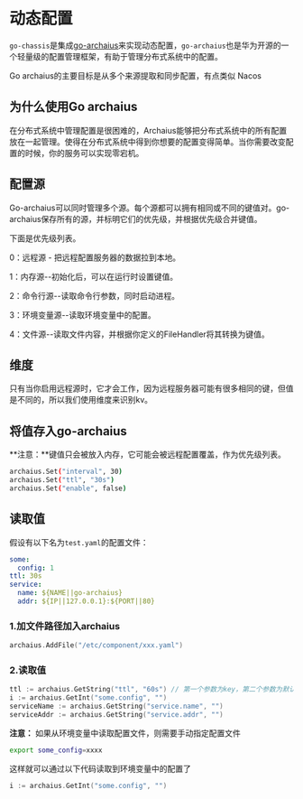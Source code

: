 # 动态配置

`go-chassis`是集成[go-archaius](https://github.com/go-chassis/go-archaius)来实现动态配置，`go-archaius`也是华为开源的一个轻量级的配置管理框架，有助于管理分布式系统中的配置。


Go archaius的主要目标是从多个来源提取和同步配置，有点类似 Nacos

## 为什么使用Go archaius

在分布式系统中管理配置是很困难的，Archaius能够把分布式系统中的所有配置放在一起管理。使得在分布式系统中得到你想要的配置变得简单。当你需要改变配置的时候，你的服务可以实现零宕机。

## 配置源
Go-archaius可以同时管理多个源。每个源都可以拥有相同或不同的键值对。go-archaius保存所有的源，并标明它们的优先级，并根据优先级合并键值。

下面是优先级列表。

0：远程源 - 把远程配置服务器的数据拉到本地。

1：内存源--初始化后，可以在运行时设置键值。

2：命令行源--读取命令行参数，同时启动进程。

3：环境变量源--读取环境变量中的配置。

4：文件源--读取文件内容，并根据你定义的FileHandler将其转换为键值。

## 维度
只有当你启用远程源时，它才会工作，因为远程服务器可能有很多相同的键，但值是不同的，所以我们使用维度来识别kv。

## 将值存入go-archaius
**注意：**键值只会被放入内存，它可能会被远程配置覆盖，作为优先级列表。

```sh
archaius.Set("interval", 30)
archaius.Set("ttl", "30s")
archaius.Set("enable", false)
```
## 读取值
假设有以下名为`test.yaml`的配置文件：
```yaml
some:
  config: 1
ttl: 30s
service:
  name: ${NAME||go-archaius}
  addr: ${IP||127.0.0.1}:${PORT||80} 
```
### 1.加文件路径加入archaius
```go
archaius.AddFile("/etc/component/xxx.yaml")
```

### 2.读取值
```go
ttl := archaius.GetString("ttl", "60s") // 第一个参数为key，第二个参数为默认值，即如果该key没有对应的value，则取默认值
i := archaius.GetInt("some.config", "")
serviceName := archaius.GetString("service.name", "")
serviceAddr := archaius.GetString("service.addr", "")
```

**注意：**
如果从环境变量中读取配置文件，则需要手动指定配置文件
```sh
export some_config=xxxx
```
这样就可以通过以下代码读取到环境变量中的配置了
```go
i := archaius.GetInt("some.config", "")
```

